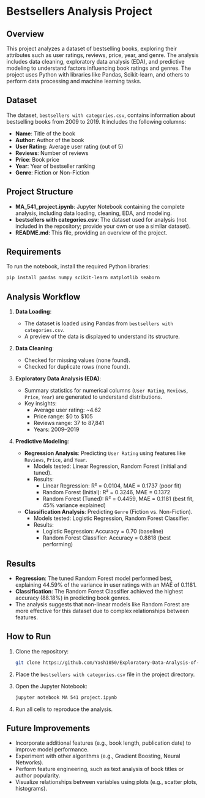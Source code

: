 # Bestsellers Analysis Project

## Overview

This project analyzes a dataset of bestselling books, exploring their attributes such as user ratings, reviews, price, year, and genre. The analysis includes data cleaning, exploratory data analysis (EDA), and predictive modeling to understand factors influencing book ratings and genres. The project uses Python with libraries like Pandas, Scikit-learn, and others to perform data processing and machine learning tasks.

## Dataset

The dataset, `bestsellers with categories.csv`, contains information about bestselling books from 2009 to 2019. It includes the following columns:

- **Name**: Title of the book
- **Author**: Author of the book
- **User Rating**: Average user rating (out of 5)
- **Reviews**: Number of reviews
- **Price**: Book price
- **Year**: Year of bestseller ranking
- **Genre**: Fiction or Non-Fiction

## Project Structure

- **MA_541_project.ipynb**: Jupyter Notebook containing the complete analysis, including data loading, cleaning, EDA, and modeling.
- **bestsellers with categories.csv**: The dataset used for analysis (not included in the repository; provide your own or use a similar dataset).
- **README.md**: This file, providing an overview of the project.

## Requirements

To run the notebook, install the required Python libraries:

```bash
pip install pandas numpy scikit-learn matplotlib seaborn
```

## Analysis Workflow

1. **Data Loading**:

   - The dataset is loaded using Pandas from `bestsellers with categories.csv`.
   - A preview of the data is displayed to understand its structure.

2. **Data Cleaning**:

   - Checked for missing values (none found).
   - Checked for duplicate rows (none found).

3. **Exploratory Data Analysis (EDA)**:

   - Summary statistics for numerical columns (`User Rating`, `Reviews`, `Price`, `Year`) are generated to understand distributions.
   - Key insights:
     - Average user rating: \~4.62
     - Price range: $0 to $105
     - Reviews range: 37 to 87,841
     - Years: 2009–2019

4. **Predictive Modeling**:

   - **Regression Analysis**: Predicting `User Rating` using features like `Reviews`, `Price`, and `Year`.
     - Models tested: Linear Regression, Random Forest (initial and tuned).
     - Results:
       - Linear Regression: R² = 0.0104, MAE = 0.1737 (poor fit)
       - Random Forest (Initial): R² = 0.3246, MAE = 0.1372
       - Random Forest (Tuned): R² = 0.4459, MAE = 0.1181 (best fit, 45% variance explained)
   - **Classification Analysis**: Predicting `Genre` (Fiction vs. Non-Fiction).
     - Models tested: Logistic Regression, Random Forest Classifier.
     - Results:
       - Logistic Regression: Accuracy = 0.70 (baseline)
       - Random Forest Classifier: Accuracy = 0.8818 (best performing)

## Results

- **Regression**: The tuned Random Forest model performed best, explaining 44.59% of the variance in user ratings with an MAE of 0.1181.
- **Classification**: The Random Forest Classifier achieved the highest accuracy (88.18%) in predicting book genres.
- The analysis suggests that non-linear models like Random Forest are more effective for this dataset due to complex relationships between features.

## How to Run

1. Clone the repository:

   ```bash
   git clone https://github.com/Yash1050/Exploratory-Data-Analysis-of-Best-Selling-Books.git
   ```
2. Place the `bestsellers with categories.csv` file in the project directory.
3. Open the Jupyter Notebook:

   ```bash
   jupyter notebook MA 541 project.ipynb
   ```
4. Run all cells to reproduce the analysis.

## Future Improvements

- Incorporate additional features (e.g., book length, publication date) to improve model performance.
- Experiment with other algorithms (e.g., Gradient Boosting, Neural Networks).
- Perform feature engineering, such as text analysis of book titles or author popularity.
- Visualize relationships between variables using plots (e.g., scatter plots, histograms).

 
